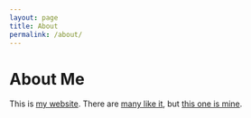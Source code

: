 ```yaml
---
layout: page
title: About
permalink: /about/
---
```

# About Me

This is [my website](http://motherfuckingwebsite.com). There are [many like it](http://bettermotherfuckingwebsite.com), but [this one is mine](http://matthewgraybosch.com).

